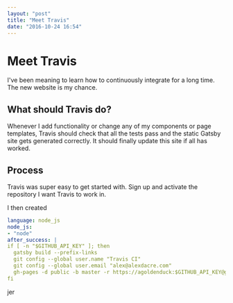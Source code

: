 ```yaml
---
layout: "post"
title: "Meet Travis"
date: "2016-10-24 16:54"
---
```


# Meet Travis

I've been meaning to learn how to continuously integrate for a long time. The new website is my chance.

## What should Travis do?

Whenever I add functionality or change any of my components or page templates, Travis should check that all the tests pass and the static Gatsby site gets generated correctly. It should finally update this site if all has worked.

## Process

Travis was super easy to get started with. Sign up and activate the repository I want Travis to work in.

I then created

```yaml
language: node_js
node_js:
- "node"
after_success: |
if [ -n "$GITHUB_API_KEY" ]; then
  gatsby build --prefix-links
  git config --global user.name "Travis CI"
  git config --global user.email "alex@alexdacre.com"
  gh-pages -d public -b master -r https://agoldenduck:$GITHUB_API_KEY@github.com/... -x
fi
```

jer
